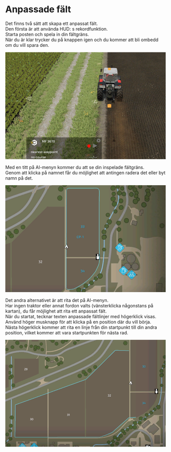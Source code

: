 # Anpassade fält
  
Det finns två sätt att skapa ett anpassat fält.  
Den första är att använda HUD: s rekordfunktion.  
Starta posten och spela in din fältgräns.  
När du är klar trycker du på knappen igen och du kommer att bli ombedd om du vill spara den.

![Image](../assets/images/recordcustomhelp_0_0_765_510.png)

  
Med en titt på AI-menyn kommer du att se din inspelade fältgräns.  
Genom att klicka på namnet får du möjlighet att antingen radera det eller byt namn på det.

![Image](../assets/images/donecustomhelp_0_0_765_510.png)

  
Det andra alternativet är att rita det på AI-menyn.  
Har ingen traktor eller annat fordon valts (vänsterklicka någonstans på kartan), du får möjlighet att rita ett anpassat fält.  
När du startat, tecknar texten anpassade fältlinjer med högerklick visas.  
Använd höger musknapp för att klicka på en position där du vill börja.  
Nästa högerklick kommer att rita en linje från din startpunkt till din andra position, vilket kommer att vara startpunkten för nästa rad.  


![Image](../assets/images/drawcustomhelp_0_0_765_510.png)

